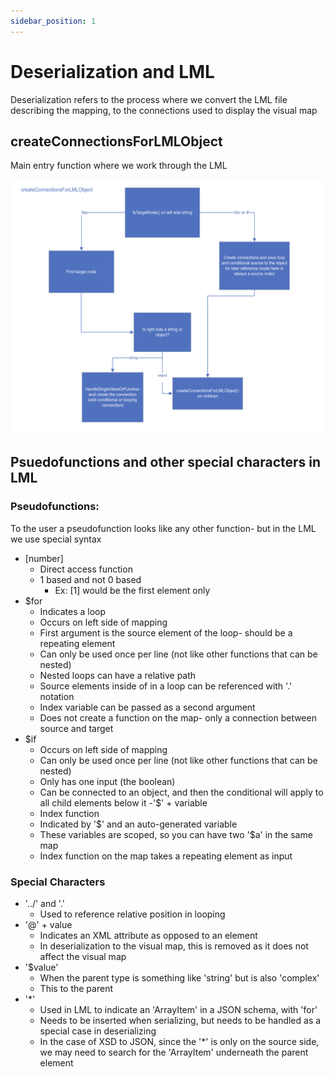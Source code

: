 ```yaml
---
sidebar_position: 1
---
```


# Deserialization and LML

Deserialization refers to the process where we convert the LML file describing the mapping, to the connections used to display the visual map
## createConnectionsForLMLObject

Main entry function where we work through the LML

![](../img/data-mapper/deser-diagram.png)

## Psuedofunctions and other special characters in LML

### Pseudofunctions:
 
To the user a pseudofunction looks like any other function- but in the LML we use special syntax

- [number]
    - Direct access function
    - 1 based and not 0 based
        - Ex: [1] would be the first element only
- $for
    - Indicates a loop
    - Occurs on left side of mapping
    - First argument is the source element of the loop- should be a repeating element
    - Can only be used once per line (not like other functions that can be nested)
    - Nested loops can have a relative path
    - Source elements inside of in a loop can be referenced with '.' notation
    - Index variable can be passed as a second argument
    - Does not create a function on the map- only a connection between source and target
- $if
    - Occurs on left side of mapping
    - Can only be used once per line (not like other functions that can be nested)
    - Only has one input (the boolean)
    - Can be connected to an object, and then the conditional will apply to all child elements below it
-'$' + variable
    - Index function
    - Indicated by '$' and an auto-generated variable
    - These variables are scoped, so you can have two '$a' in the same map
    - Index function on the map takes a repeating element as input

### Special Characters
- '../' and '.'
    - Used to reference relative position in looping
- '@' + value
    - Indicates an XML attribute as opposed to an element
    - In deserialization to the visual map, this is removed as it does not affect the visual map
- '$value'
    - When the parent type is something like 'string' but is also 'complex'
    - This to the parent
- '*'
    - Used in LML to indicate an 'ArrayItem' in a JSON schema, with 'for'
    - Needs to be inserted when serializing, but needs to be handled as a special case in deserializing
    - In the case of XSD to JSON, since the '*' is only on the source side, we may need to search for the 'ArrayItem' underneath the parent element

